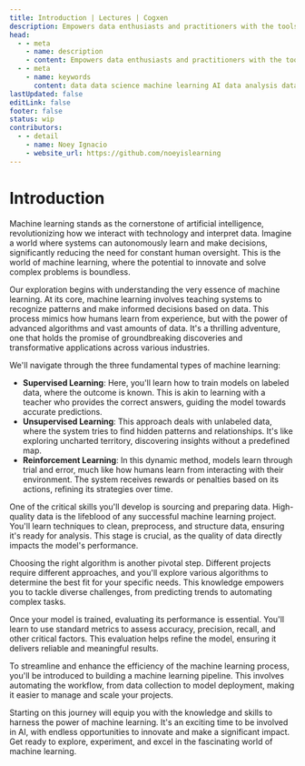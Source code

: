 ```yaml
---
title: Introduction | Lectures | Cogxen
description: Empowers data enthusiasts and practitioners with the tools and knowledge to unlock the potential of data.
head:
  - - meta
    - name: description
    - content: Empowers data enthusiasts and practitioners with the tools and knowledge to unlock the potential of data.
  - - meta
    - name: keywords
      content: data data science machine learning AI data analysis data-driven data enthusiasts data practitioners
lastUpdated: false
editLink: false
footer: false
status: wip
contributors:
  - - detail
    - name: Noey Ignacio
    - website_url: https://github.com/noeyislearning
---
```


# Introduction

Machine learning stands as the cornerstone of artificial intelligence, revolutionizing how we interact with technology and interpret data. Imagine a world where systems can autonomously learn and make decisions, significantly reducing the need for constant human oversight. This is the world of machine learning, where the potential to innovate and solve complex problems is boundless.

Our exploration begins with understanding the very essence of machine learning. At its core, machine learning involves teaching systems to recognize patterns and make informed decisions based on data. This process mimics how humans learn from experience, but with the power of advanced algorithms and vast amounts of data. It's a thrilling adventure, one that holds the promise of groundbreaking discoveries and transformative applications across various industries.

We'll navigate through the three fundamental types of machine learning:

- **Supervised Learning**: Here, you'll learn how to train models on labeled data, where the outcome is known. This is akin to learning with a teacher who provides the correct answers, guiding the model towards accurate predictions.
- **Unsupervised Learning**: This approach deals with unlabeled data, where the system tries to find hidden patterns and relationships. It's like exploring uncharted territory, discovering insights without a predefined map.
- **Reinforcement Learning**: In this dynamic method, models learn through trial and error, much like how humans learn from interacting with their environment. The system receives rewards or penalties based on its actions, refining its strategies over time.

One of the critical skills you'll develop is sourcing and preparing data. High-quality data is the lifeblood of any successful machine learning project. You'll learn techniques to clean, preprocess, and structure data, ensuring it's ready for analysis. This stage is crucial, as the quality of data directly impacts the model's performance.

Choosing the right algorithm is another pivotal step. Different projects require different approaches, and you'll explore various algorithms to determine the best fit for your specific needs. This knowledge empowers you to tackle diverse challenges, from predicting trends to automating complex tasks.

Once your model is trained, evaluating its performance is essential. You'll learn to use standard metrics to assess accuracy, precision, recall, and other critical factors. This evaluation helps refine the model, ensuring it delivers reliable and meaningful results.

To streamline and enhance the efficiency of the machine learning process, you'll be introduced to building a machine learning pipeline. This involves automating the workflow, from data collection to model deployment, making it easier to manage and scale your projects.

Starting on this journey will equip you with the knowledge and skills to harness the power of machine learning. It's an exciting time to be involved in AI, with endless opportunities to innovate and make a significant impact. Get ready to explore, experiment, and excel in the fascinating world of machine learning.

